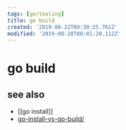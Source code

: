 ```yaml
---
tags: [go/tooling]
title: go build
created: '2019-08-22T09:30:25.761Z'
modified: '2019-08-28T08:01:20.112Z'
---
```


# go build

## see also
- [[go install]]
- [go-install-vs-go-build/](https://pocketgophers.com/go-install-vs-go-build/)
